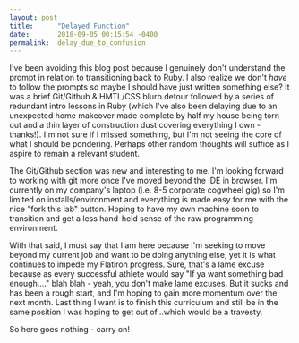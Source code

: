 ```yaml
---
layout: post
title:      "Delayed Function"
date:       2018-09-05 00:15:54 -0400
permalink:  delay_due_to_confusion
---
```


I've been avoiding this blog post because I genuinely don't understand the prompt in relation to transitioning back to Ruby. I also realize we don't *have* to follow the prompts so maybe I should have just written something else? It was a brief Git/Github & HMTL/CSS blurb detour followed by a series of redundant intro lessons in Ruby (which I've also been delaying due to an unexpected home makeover made complete by half my house being torn out and a thin layer of construction dust covering everything I own - thanks!). I'm not sure if I missed something, but I'm not seeing the core of what I should be pondering. Perhaps other random thoughts will suffice as I aspire to remain a relevant student.

The Git/Github section was new and interesting to me. I'm looking forward to working with git more once I've moved beyond the IDE in browser. I'm currently on my company's laptop (i.e. 8-5 corporate cogwheel gig) so I'm limited on installs/environment and everything is made easy for me with the nice "fork this lab" button. Hoping to have my own machine soon to transition and get a less hand-held sense of the raw programming environment. 

With that said, I must say that I am here because I'm seeking to move beyond my current job and want to be doing anything else, yet it is what continues to impede my Flatiron progress. Sure, that's a lame excuse because as every successful athlete would say "If ya want something bad enough...." blah blah - yeah, you don't make lame excuses. But it sucks and has been a rough start, and I'm hoping to gain more momentum over the next month. Last thing I want is to finish this curriculum and still be in the same position I was hoping to get out of...which would be a travesty. 

So here goes nothing - carry on!
